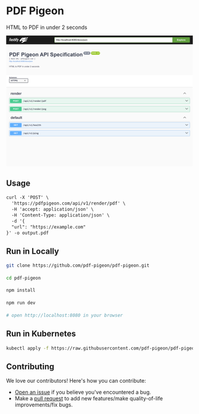 # PDF Pigeon

HTML to PDF in under 2 seconds

![Screenshot of Swagger UI](/images/screenshot.png)

## Usage

```shell
curl -X 'POST' \
  'https://pdfpigeon.com/api/v1/render/pdf' \
  -H 'accept: application/json' \
  -H 'Content-Type: application/json' \
  -d '{
  "url": "https://example.com"
}' -o output.pdf
```

## Run in Locally

```bash
git clone https://github.com/pdf-pigeon/pdf-pigeon.git

cd pdf-pigeon

npm install

npm run dev

# open http://localhost:8080 in your browser
```

## Run in Kubernetes

```bash
kubectl apply -f https://raw.githubusercontent.com/pdf-pigeon/pdf-pigeon/main/pdf-pigeon.yaml
```

## Contributing

We love our contributors! Here's how you can contribute:

- [Open an issue](https://github.com/pdf-pigeon/pdf-pigeon/issues) if you believe you've encountered a bug.
- Make a [pull request](https://github.com/pdf-pigeon/pdf-pigeon/pull) to add new features/make quality-of-life improvements/fix bugs.
